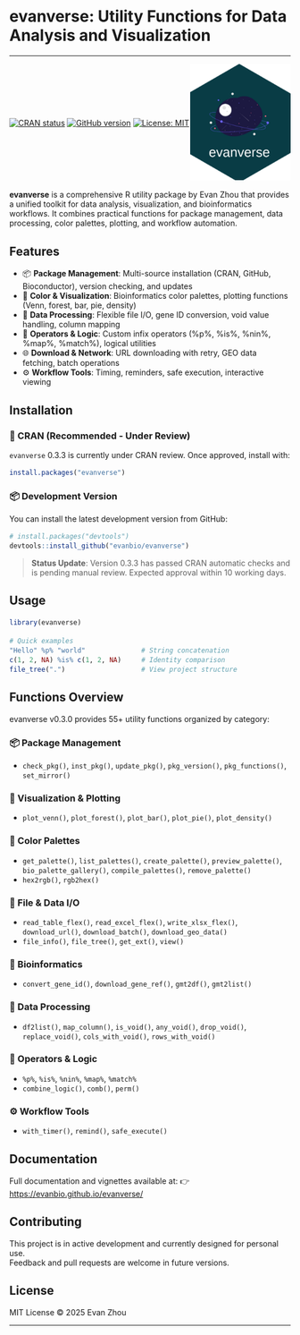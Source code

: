 # evanverse: Utility Functions for Data Analysis and Visualization

---

<div style="display: flex; justify-content: space-between; align-items: center;">
<div>

<!-- badges: start -->
[![CRAN status](https://img.shields.io/badge/CRAN-Under%20Review-orange)](https://cran.r-project.org/package=evanverse)
[![GitHub version](https://img.shields.io/badge/version-v0.3.3-success)](https://github.com/evanbio/evanverse/releases)
[![License: MIT](https://img.shields.io/badge/License-MIT-blue.svg)](LICENSE.md)
<!-- badges: end -->

</div>
<div>
<img src="man/figures/logo.png" width="180" />
</div>
</div>

**evanverse** is a comprehensive R utility package by Evan Zhou that provides a unified toolkit for data analysis, visualization, and bioinformatics workflows. It combines practical functions for package management, data processing, color palettes, plotting, and workflow automation.

## Features

- 📦 **Package Management**: Multi-source installation (CRAN, GitHub, Bioconductor), version checking, and updates
- 🎨 **Color & Visualization**: Bioinformatics color palettes, plotting functions (Venn, forest, bar, pie, density)
- 🔧 **Data Processing**: Flexible file I/O, gene ID conversion, void value handling, column mapping
- 🧮 **Operators & Logic**: Custom infix operators (%p%, %is%, %nin%, %map%, %match%), logical utilities
- 🌐 **Download & Network**: URL downloading with retry, GEO data fetching, batch operations
- ⚙️ **Workflow Tools**: Timing, reminders, safe execution, interactive viewing

## Installation

### 🚀 CRAN (Recommended - Under Review)

`evanverse` 0.3.3 is currently under CRAN review. Once approved, install with:

```r
install.packages("evanverse")
```

### 📦 Development Version

You can install the latest development version from GitHub:

```r
# install.packages("devtools")
devtools::install_github("evanbio/evanverse")
```

> **Status Update**: Version 0.3.3 has passed CRAN automatic checks and is pending manual review. Expected approval within 10 working days.

## Usage

```r
library(evanverse)

# Quick examples
"Hello" %p% "world"              # String concatenation
c(1, 2, NA) %is% c(1, 2, NA)     # Identity comparison
file_tree(".")                   # View project structure
```

## Functions Overview

evanverse v0.3.0 provides 55+ utility functions organized by category:

### 📦 Package Management
- `check_pkg()`, `inst_pkg()`, `update_pkg()`, `pkg_version()`, `pkg_functions()`, `set_mirror()`

### 🎨 Visualization & Plotting
- `plot_venn()`, `plot_forest()`, `plot_bar()`, `plot_pie()`, `plot_density()`

### 🌈 Color Palettes
- `get_palette()`, `list_palettes()`, `create_palette()`, `preview_palette()`, `bio_palette_gallery()`, `compile_palettes()`, `remove_palette()`
- `hex2rgb()`, `rgb2hex()`

### 📁 File & Data I/O
- `read_table_flex()`, `read_excel_flex()`, `write_xlsx_flex()`, `download_url()`, `download_batch()`, `download_geo_data()`
- `file_info()`, `file_tree()`, `get_ext()`, `view()`

### 🧬 Bioinformatics
- `convert_gene_id()`, `download_gene_ref()`, `gmt2df()`, `gmt2list()`

### 🔧 Data Processing
- `df2list()`, `map_column()`, `is_void()`, `any_void()`, `drop_void()`, `replace_void()`, `cols_with_void()`, `rows_with_void()`

### 🧮 Operators & Logic
- `%p%`, `%is%`, `%nin%`, `%map%`, `%match%`
- `combine_logic()`, `comb()`, `perm()`

### ⚙️ Workflow Tools
- `with_timer()`, `remind()`, `safe_execute()`

## Documentation

Full documentation and vignettes available at:
👉 https://evanbio.github.io/evanverse/

## Contributing

This project is in active development and currently designed for personal use.  
Feedback and pull requests are welcome in future versions.

## License

MIT License © 2025 Evan Zhou

---



